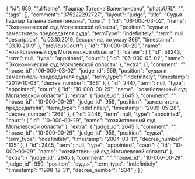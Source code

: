 {
    "id": 959,
    "fullName": "Гашпар Татьяна Валентиновна",
    "photoURL": "",
    "tags": [],
    "comment": "375222292727",
    "layout": "judge",
    "title": "Судья Гашпар Татьяна Валентиновна",
    "court": {
        "id": "06-000-03-02",
        "name": "Экономический суд Могилевской области",
        "position": "судья и заместитель председателя суда",
        "termType": "indefinitely",
        "term": null,
        "description": "c 03.10.2019, бессрочно, по указу 366",
        "timestamp": "03.10.2019"
    },
    "previousCourt": {
        "id": "10-000-00-29",
        "name": "хозяйственный суд Могилевской области"
    },
    "career": [
        {
            "id": 58243,
            "term": null,
            "type": "appointed",
            "court": {
                "id": "06-000-03-02",
                "name": "Экономический суд Могилевской области"
            },
            "extra": [],
            "comment": "",
            "house_id": "06-000-03-02",
            "judge_id": 959,
            "position": "судья и заместитель председателя суда",
            "term_type": "indefinitely",
            "timestamp": "2019-10-03",
            "decree_number": "366"
        },
        {
            "id": 2447,
            "term": null,
            "type": "appointed",
            "court": {
                "id": "10-000-00-29",
                "name": "хозяйственный суд Могилевской области"
            },
            "extra": {
                "judge_id": 2645
            },
            "comment": "",
            "house_id": "10-000-00-29",
            "judge_id": 959,
            "position": "заместитель председателя",
            "term_type": "indefinitely",
            "timestamp": "2009-05-28",
            "decree_number": "268"
        },
        {
            "id": 2446,
            "term": null,
            "type": "appointed",
            "court": {
                "id": "10-000-00-29",
                "name": "хозяйственный суд Могилевской области"
            },
            "extra": {
                "judge_id": 2645
            },
            "comment": "",
            "house_id": "10-000-00-29",
            "judge_id": 959,
            "position": "судья",
            "term_type": "indefinitely",
            "timestamp": "2004-03-11",
            "decree_number": "135"
        },
        {
            "id": 2445,
            "term": null,
            "type": "appointed",
            "court": {
                "id": "10-000-00-29",
                "name": "хозяйственный суд Могилевской области"
            },
            "extra": {
                "judge_id": 2645
            },
            "comment": "",
            "house_id": "10-000-00-29",
            "judge_id": 959,
            "position": "судья",
            "term_type": "indefinitely",
            "timestamp": "1998-12-31",
            "decree_number": "634"
        }
    ]
}